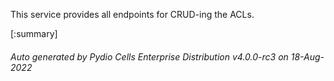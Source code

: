 






This service provides all endpoints for CRUD-ing the ACLs.

[:summary]

###### Auto generated by Pydio Cells Enterprise Distribution v4.0.0-rc3 on 18-Aug-2022
